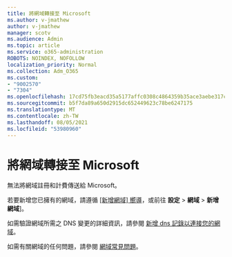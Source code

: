 ```yaml
---
title: 將網域轉接至 Microsoft
ms.author: v-jmathew
author: v-jmathew
manager: scotv
ms.audience: Admin
ms.topic: article
ms.service: o365-administration
ROBOTS: NOINDEX, NOFOLLOW
localization_priority: Normal
ms.collection: Adm_O365
ms.custom:
- "9002570"
- "7304"
ms.openlocfilehash: 17cd75fb3eacd35a5177affc0308c4864359b35ace3aebe317c0c126092b6bba
ms.sourcegitcommit: b5f7da89a650d2915dc652449623c78be6247175
ms.translationtype: MT
ms.contentlocale: zh-TW
ms.lasthandoff: 08/05/2021
ms.locfileid: "53980960"
---
```

# <a name="transfer-a-domain-to-microsoft"></a>將網域轉接至 Microsoft

無法將網域註冊和計費傳送給 Microsoft。

若要新增您已擁有的網域，請遵循 [[新增網域] 嚮導](https://admin.microsoft.com/Adminportal/Domains/Wizard)，或前往 **設定**  >  **網域**  >  **新增網域**]。

如需驗證網域所需之 DNS 變更的詳細資訊，請參閱 [新增 dns 記錄以連接您的網域](https://docs.microsoft.com/microsoft-365/admin/get-help-with-domains/create-dns-records-at-any-dns-hosting-provider)。

如需有關網域的任何問題，請參閱 [網域常見問題](https://docs.microsoft.com/microsoft-365/admin/setup/domains-faq)。
